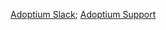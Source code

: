 [Adoptium Slack](https://adoptium.net/slack); [Adoptium Support](https://github.com/adoptium/adoptium-support/issues/new/choose)

